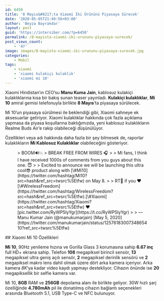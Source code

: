 ```yaml
---
id: 6450
title: '8 Mayıs&#8217;ta Xiaomi İki Ürününü Piyasaya Sürecek'
date: '2020-05-05T21:40:56+03:00'
author: 'Beyza Bayrakdar'
layout: post
guid: 'https://intersiber.com/?p=6450'
permalink: /8-mayista-xiaomi-iki-urununu-piyasaya-surecek/
post_views_count:
    - '47'
image: images/8-mayista-xiaomi-iki-urununu-piyasaya-surecek.jpg
categories:
    - Mobil
tags:
    - xiaomi
    - 'xiaomi kulakiçi kulaklık'
    - 'xiaomi mi 10'
---
```


Xiaomi Hindistan’ın CEO’su **Manu Kuma Jain**, kablosuz kulakiçi kulaklıklarına kısa bir bakış sunan teaser yayınladı. **Kulakiçi kulaklıklar**, **Mi 10** amiral gemisi telefonuyla birlikte **8 Mayıs**‘ta piyasaya sürülecek.

Mi 10’un piyasaya sürülmesi ile beklendiği gibi, Xiaomi sahneye ek aksesuarlar getiriyor. Xiaomi kulaklıklar hakkında çok fazla açıklama yapmasa da piyasa koşullarına baktığımızda, yeni kablosuz kulaklıkların Realme Buds Air’e rakip olabileceği düşünülüyor.

Özellikleri veya adı hakkında daha fazla bir şey bilmesek de, raporlar kulaklıkların **Mi Kablosuz Kulaklıklar** olabileceğini gösteriyor.

<figure class="wp-block-embed-twitter wp-block-embed is-type-rich is-provider-twitter"><div class="wp-block-embed__wrapper">> BOOM🔊💥  
> BREAK FREE FROM WIRES 🎧  
>   
> Mi fans, I think I have received 1000s of comments from you guys about this one. 😇  
>   
> Excited to announce we will be launching this ultra cool😎 product along with [\#Mi10](https://twitter.com/hashtag/Mi10?src=hash&ref_src=twsrc%5Etfw) on May 8.  
>   
> RT🔄 if you ❤️ [\#WirelessFreedom](https://twitter.com/hashtag/WirelessFreedom?src=hash&ref_src=twsrc%5Etfw).[\#Xiaomi](https://twitter.com/hashtag/Xiaomi?src=hash&ref_src=twsrc%5Etfw) ❤️️ [pic.twitter.com/RyWP5IyYgr](https://t.co/RyWP5IyYgr)
> 
> — Manu Kumar Jain (@manukumarjain) [May 5, 2020](https://twitter.com/manukumarjain/status/1257618300734865410?ref_src=twsrc%5Etfw)

<script async="" charset="utf-8" src="https://platform.twitter.com/widgets.js"></script></div></figure>## Xiaomi Mi 10 Özellikleri

**Mi 10**, 90Hz yenileme hızına ve Gorilla Glass 3 korumasına sahip **6.67 inç** full HD+ ekrana sahip. Telefon **108** megapiksel birincil sensör, **13** megapiksel ultra geniş açılı sensör, **2** megapiksel derinlik sensörü ve **2** megapiksel makro lens dahil olmak üzere dört arka kamera içeriyor. Arka kamera *8K*‘ya kadar video kaydı yapmayı destekliyor. Cihazın önünde ise **20** megapiksellik bir selfie kamera var.

Mi 10, **8GB** RAM ve **256GB** depolama alanı ile birlikte geliyor. 30W hızlı şarj özelliğinde **4.780mAh** pil ile donatılmış cihazın bağlantı seçenekleri arasında Bluetooth 5.1, USB Type-C ve NFC bulunuyor.